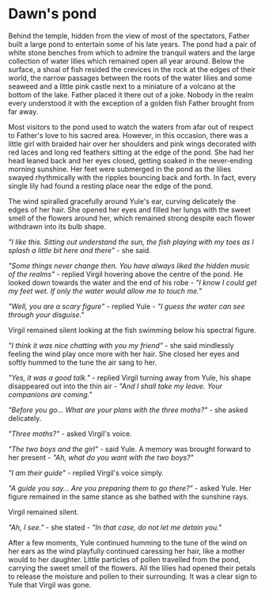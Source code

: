 # Dawn's pond

Behind the temple, hidden from the view of most of the spectators, Father built a large pond to entertain some of his late years. The pond had a pair of white stone benches from which to admire the tranquil waters and the large collection of water lilies which remained open all year around. Below the surface, a shoal of fish resided the crevices in the rock at the edges of their world, the narrow passages between the roots of the water lilies and some seaweed and a little pink castle next to a miniature of a volcano at the bottom of the lake. Father placed it there out of a joke. Nobody in the realm every understood it with the exception of a golden fish Father brought from far away.

Most visitors to the pond used to watch the waters from afar out of respect to Father's love to his sacred area. However, in this occasion, there was a little girl with braided hair over her shoulders and pink wings decorated with red laces and long red feathers sitting at the edge of the pond. She had her head leaned back and her eyes closed, getting soaked in the never-ending morning sunshine. Her feet were submerged in the pond as the lilies swayed rhythmically with the ripples bouncing back and forth. In fact, every single lily had found a resting place near the edge of the pond.

The wind spiralled gracefully around Yule's ear, curving delicately the edges of her hair. She opened her eyes and filled her lungs with the sweet smell of the flowers around her, which remained strong despite each flower withdrawn into its bulb shape.

*"I like this. Sitting out understand the sun, the fish playing with my toes as I splash a little bit here and there"* - she said.

*"Some things never change then. You have always liked the hidden music of the realms"* - replied Virgil hovering above the centre of the pond. He looked down towards the water and the end of his robe - *"I know I could get my feet wet. If only the water would allow me to touch me."*

*"Well, you are a scary figure"* - replied Yule - *"I guess the water can see through your disguise."*

Virgil remained silent looking at the fish swimming below his spectral figure.

*"I think it was nice chatting with you my friend"* - she said mindlessly feeling the wind play once more with her hair. She closed her eyes and softly hummed to the tune the air sang to her.

*"Yes, it was a good talk."* - replied Virgil turning away from Yule, his shape disappeared out into the thin air - *"And I shall take my leave. Your companions are coming."*

*"Before you go... What are your plans with the three moths?"* - she asked delicately.

*"Three moths?"* - asked Virgil's voice.

*"The two boys and the girl"* - said Yule. A memory was brought forward to her present - *"Ah, what do you want with the two boys?"*

*"I am their guide"* - replied Virgil's voice simply.

*"A guide you say... Are you preparing them to go there?"* - asked Yule. Her figure remained in the same stance as she bathed with the sunshine rays.

Virgil remained silent.

*"Ah, I see."* - she stated - *"In that case, do not let me detain you."*

After a few moments, Yule continued humming to the tune of the wind on her ears as the wind playfully continued caressing her hair, like a mother would to her daughter. Little particles of pollen travelled from the pond, carrying the sweet smell of the flowers. All the lilies had opened their petals to release the moisture and pollen to their surrounding. It was a clear sign to Yule that Virgil was gone. 